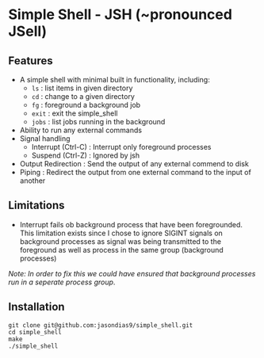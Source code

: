 Simple Shell - JSH (~pronounced JSell)
============

## Features

* A simple shell with minimal built in functionality, including:
    * `ls` : list items in given directory
    * `cd` : change to a given directory
    * `fg` : foreground a background job
    * `exit` : exit the simple_shell
    * `jobs` : list jobs running in the background
* Ability to run any external commands
* Signal handling
    * Interrupt (Ctrl-C) : Interrupt only foreground processes
    * Suspend (Ctrl-Z) : Ignored by jsh
* Output Redirection : Send the output of any external commend to disk
* Piping : Redirect the output from one external command to the input of another

## Limitations
* Interrupt fails ob background process that have been foregrounded. This limitation
  exists since I chose to ignore SIGINT signals on background processes as signal 
  was being transmitted to the foreground as well as process in the same group 
  (background processes)

*Note: In order to fix this we could have ensured that background processes 
run in a seperate process group*. 


## Installation

```shell
git clone git@github.com:jasondias9/simple_shell.git
cd simple_shell
make
./simple_shell
```
